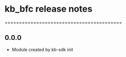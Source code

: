 # kb_bfc release notes
=========================================

0.0.0
-----
* Module created by kb-sdk init
